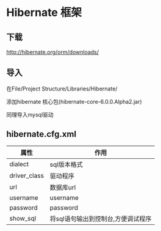 # Hibernate 框架
## 下载
http://hibernate.org/orm/downloads/
## 导入
在File/Project Structure/Libraries/Hibernate/

添加hibernate 核心包(hibernate-core-6.0.0.Alpha2.jar)

同理导入mysql驱动
## hibernate.cfg.xml
属性|作用
-|-
dialect|sql版本格式
driver_class|驱动程序
url|数据库url
username|username
password|password
show_sql|将sql语句输出到控制台,方便调试程序

